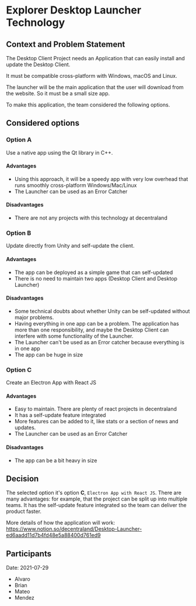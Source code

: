 #  Explorer Desktop Launcher Technology

## Context and Problem Statement

The Desktop Client Project needs an Application that can easily install and update the Desktop Client.

It must be compatible cross-platform with Windows, macOS and Linux.

The launcher will be the main application that the user will download from the website. So it must be a small size app.

To make this application, the team considered the following options.

##  Considered options

### Option A
Use a native app using the Qt library in C++.

#### Advantages
- Using this approach, it will be a speedy app with very low overhead that runs smoothly cross-platform Windows/Mac/Linux
- The Launcher can be used as an Error Catcher

#### Disadvantages
- There are not any projects with this technology at decentraland

### Option B
Update directly from Unity and self-update the client.

#### Advantages
- The app can be deployed as a simple game that can self-updated
- There is no need to maintain two apps (Desktop Client and Desktop Launcher)

#### Disadvantages
- Some technical doubts about whether Unity can be self-updated without major problems.
- Having everything in one app can be a problem. The application has more than one responsibility, and maybe the Desktop Client can interfere with some functionality of the Launcher.
- The Launcher can't be used as an Error catcher because everything is in one app
- The app can be huge in size

### Option C
Create an Electron App with React JS

#### Advantages
- Easy to maintain. There are plenty of react projects in decentraland
- It has a self-update feature integrated
- More features can be added to it, like stats or a section of news and updates.
- The Launcher can be used as an Error Catcher

#### Disadvantages
- The app can be a bit heavy in size

##  Decision

The selected option it's option **C**, `Electron App with React JS`. There are many advantages: for example, that the project can be split up into multiple teams. It has the self-update feature integrated so the team can deliver the product faster.

More details of how the application will work: https://www.notion.so/decentraland/Desktop-Launcher-ed6aadd11d7b4fd48e5a88400d761ed9

##  Participants

Date: 2021-07-29

- Alvaro
- Brian
- Mateo
- Mendez
